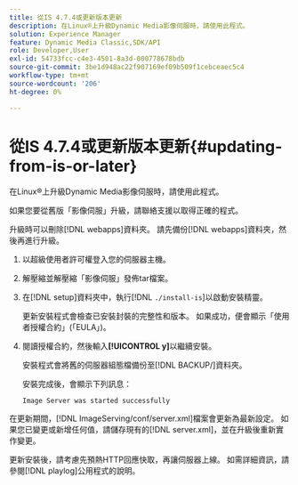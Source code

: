 ```yaml
---
title: 從IS 4.7.4或更新版本更新
description: 在Linux®上升級Dynamic Media影像伺服時，請使用此程式。
solution: Experience Manager
feature: Dynamic Media Classic,SDK/API
role: Developer,User
exl-id: 54733fcc-c4e3-4501-8a3d-000778678bdb
source-git-commit: 3be1d948ac22f907169ef09b509f1cebceaec5c4
workflow-type: tm+mt
source-wordcount: '206'
ht-degree: 0%

---
```


# 從IS 4.7.4或更新版本更新{#updating-from-is-or-later}

在Linux®上升級Dynamic Media影像伺服時，請使用此程式。

如果您要從舊版「影像伺服」升級，請聯絡支援以取得正確的程式。

升級時可以刪除[!DNL webapps]資料夾。 請先備份[!DNL webapps]資料夾，然後再進行升級。

1. 以超級使用者許可權登入您的伺服器主機。
1. 解壓縮並解壓縮「影像伺服」發佈tar檔案。
1. 在[!DNL setup]資料夾中，執行[!DNL `./install-is`]以啟動安裝精靈。

   更新安裝程式會檢查已安裝封裝的完整性和版本。 如果成功，便會顯示「使用者授權合約」(「EULA」)。
1. 閱讀授權合約，然後輸入&#x200B;**[!UICONTROL y]**&#x200B;以繼續安裝。

   安裝程式會將舊的伺服器組態檔備份至[!DNL BACKUP/]資料夾。

   安裝完成後，會顯示下列訊息：

   `Image Server was started successfully`

在更新期間，[!DNL ImageServing/conf/server.xml]檔案會更新為最新設定。 如果您已變更或新增任何值，請儲存現有的[!DNL server.xml]，並在升級後重新實作變更。

更新安裝後，請考慮先預熱HTTP回應快取，再讓伺服器上線。 如需詳細資訊，請參閱[!DNL playlog]公用程式的說明。
